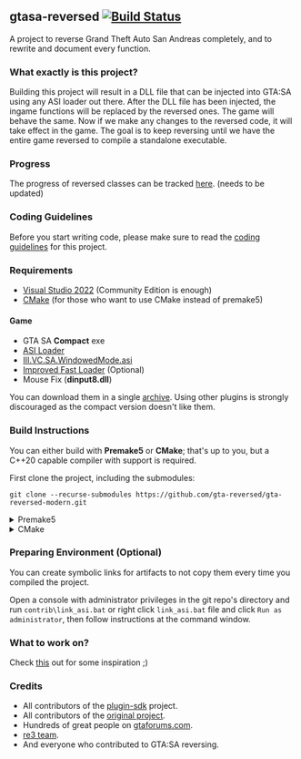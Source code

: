 ## gtasa-reversed [![Build Status](https://github.com/gta-reversed/gta-reversed-modern/workflows/Build/badge.svg?event=push&branch=master)](https://github.com/gta-reversed/gta-reversed-modern/actions?query=workflow%3ABuild)

A project to reverse Grand Theft Auto San Andreas completely, and to rewrite and document every function. 

### What exactly is this project? 
Building this project will result in a DLL file that can be injected into GTA:SA using any ASI loader out there. After the DLL file has been injected, the ingame functions will be replaced by the reversed ones. The game will behave the same. Now if we make any changes to the reversed code, it will take effect in the game. The goal is to keep reversing until we have the entire game reversed to compile a standalone executable.

### Progress
The progress of reversed classes can be tracked [here](docs/ReversedClasses.MD). (needs to be updated)

### Coding Guidelines 
Before you start writing code, please make sure to read the [coding guidelines](docs/CodingGuidelines.MD) for this project.

### Requirements

* [Visual Studio 2022](https://visualstudio.microsoft.com/en/downloads/) (Community Edition is enough)
* [CMake](https://cmake.org) (for those who want to use CMake instead of premake5)

#### Game

* GTA SA **Compact** exe
* [ASI Loader](https://gtaforums.com/topic/523982-relopensrc-silents-asi-loader/)
* [III.VC.SA.WindowedMode.asi](https://github.com/ThirteenAG/III.VC.SA.WindowedMode)
* [Improved Fast Loader](https://www.gtagarage.com/mods/show.php?id=25665) (Optional)
* Mouse Fix (**dinput8.dll**)

You can download them in a single [archive](https://github.com/codenulls/gta-reversed/files/6949371/gta_sa.zip).
Using other plugins is strongly discouraged as the compact version doesn't like them.

### Build Instructions

You can either build with **Premake5** or **CMake**; that's up to you, but a C++20 capable compiler with <ranges> support is required.

First clone the project, including the submodules:
```shell
git clone --recurse-submodules https://github.com/gta-reversed/gta-reversed-modern.git
```

<details>
<summary>Premake5</summary>

1) Execute `premake5.bat` for 2022, or `premake5.bat vs20xx` for other VS versions. (Note: Premake works fine with vs2019, CMake requires vs2022) (e.g: `premake5.bat vs2019`) 

2) You'll find gta_reversed.sln shortcut in the same folder as premake5.

</details>

<details>
<summary>CMake</summary>

0) Sadly CMake requires VS22, because since CMake v3.20.4 `cxx_20` maps to `std=c++20` instead of `std=c++latest`. If you really want to avoid VS22, you can either downgrade your CMake, or change `c++20` to `c++latest` manually in the project settings... Or just use premake5 instead.

1) Download and install the latest version of CMake for windows from [HERE](https://cmake.org/download/) and make sure to add it to your PATH.

##### GUI

2) Open CMake GUI

3) Set the Source and Build directories (Don't forget to append "Bin" after the path for build), like this: 

![Capture](https://gitlab.com/gtahackers/gta-reversed/uploads/a4c08a7094c1d8fe6727e24aad6c0203/Capture.PNG)

4) Click configure, then you will see a dialogue box. Choose the IDE you have (In the image below it's VS2019) and "Win32", then click Finish.

![CMakeSettings](https://user-images.githubusercontent.com/10183157/63577623-37a13480-c5a8-11e9-8fe4-da81fa47ca58.PNG)

5) Once the configuration is complete, click the Generate button.

6) You'll find GTASA.sln in the Bin folder.

##### CLI

2) Open Command Prompt in the `gta-reversed` directory and run `cmake -Bbuild -H. -A Win32`.

3) To open the Visual Studio project, simply run `cmake --open build` or open `build/GTASA.sln` manually.

4) Once the configuration is complete, click the Generate button.

5) You'll find GTASA.sln in Bin folder.

</details>


### Preparing Environment (Optional)

You can create symbolic links for artifacts to not copy them every time you compiled the project.

Open a console with administrator privileges in the git repo's directory and run `contrib\link_asi.bat` or right click `link_asi.bat` file and click `Run as administrator`, then
follow instructions at the command window.
    
### What to work on?
Check [this](https://github.com/gta-reversed/gta-reversed-modern/discussions/402) out for some inspiration ;)
    
### Credits
- All contributors of the [plugin-sdk](https://github.com/DK22Pac/plugin-sdk) project.
- All contributors of the [original project](https://github.com/codenulls/gta-reversed).
- Hundreds of great people on [gtaforums.com](https://gtaforums.com/topic/194199-documenting-gta-sa-memory-addresses).
- [re3 team](https://github.com/GTAmodding/re3).
- And everyone who contributed to GTA:SA reversing.
